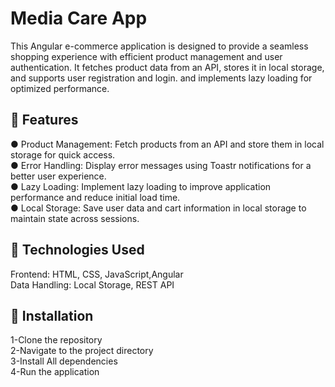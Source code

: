 <h1>Media Care App</h1>
This Angular e-commerce application is designed to provide a seamless shopping experience with efficient product management and user authentication.
It fetches product data from an API, stores it in local storage, and supports user registration and login. 
and implements lazy loading for optimized performance.<br>

🚀 Features
---
● Product Management: Fetch products from an API and store them in local storage for quick access.<br>
● Error Handling: Display error messages using Toastr notifications for a better user experience.<br>
● Lazy Loading: Implement lazy loading to improve application performance and reduce initial load time.<br> 
● Local Storage: Save user data and cart information in local storage to maintain state across sessions.

🚀 Technologies Used
---
Frontend: HTML, CSS, JavaScript,Angular<br>
Data Handling: Local Storage, REST API<br>

🚀 Installation
---
1-Clone the repository<br>
2-Navigate to the project directory<br>
3-Install All dependencies<br>
4-Run the application<br>

